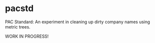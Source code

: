 pacstd
======

PAC Standard: An experiment in cleaning up dirty company names using metric trees.

WORK IN PROGRESS!
